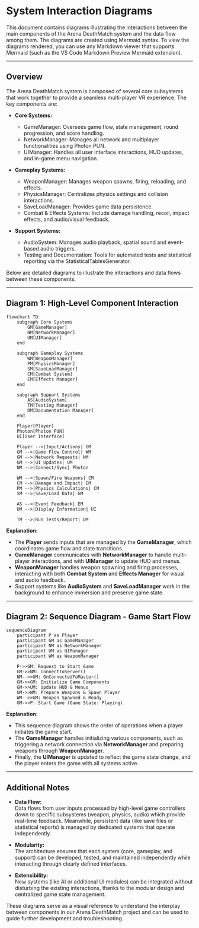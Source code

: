 # System Interaction Diagrams

This document contains diagrams illustrating the interactions between the main components of the Arena DeathMatch system and the data flow among them. The diagrams are created using Mermaid syntax. To view the diagrams rendered, you can use any Markdown viewer that supports Mermaid (such as the VS Code Markdown Preview Mermaid extension).

---

## Overview

The Arena DeathMatch system is composed of several core subsystems that work together to provide a seamless multi-player VR experience. The key components are:

- **Core Systems:**  
  - GameManager: Oversees game flow, state management, round progression, and score handling.
  - NetworkManager: Manages all network and multiplayer functionalities using Photon PUN.
  - UIManager: Handles all user interface interactions, HUD updates, and in-game menu navigation.
  
- **Gameplay Systems:**  
  - WeaponManager: Manages weapon spawns, firing, reloading, and effects.
  - PhysicsManager: Centralizes physics settings and collision interactions.
  - SaveLoadManager: Provides game data persistence.
  - Combat & Effects Systems: Include damage handling, recoil, impact effects, and audio/visual feedback.

- **Support Systems:**  
  - AudioSystem: Manages audio playback, spatial sound and event-based audio triggers.
  - Testing and Documentation: Tools for automated tests and statistical reporting via the StatisticalTablesGenerator.

Below are detailed diagrams to illustrate the interactions and data flows between these components.

---

## Diagram 1: High-Level Component Interaction

```mermaid
flowchart TD
    subgraph Core Systems
        GM[GameManager]
        NM[NetworkManager]
        UM[UIManager]
    end

    subgraph Gameplay Systems
        WM[WeaponManager]
        PM[PhysicsManager]
        SM[SaveLoadManager]
        CM[Combat System]
        EM[Effects Manager]
    end

    subgraph Support Systems
        AS[AudioSystem]
        TM[Testing Manager]
        DM[Documentation Manager]
    end

    Player[Player]
    Photon[Photon PUN]
    UI[User Interface]

    Player -->|Input/Actions| GM
    GM -->|Game Flow Control| WM
    GM -->|Network Requests| NM
    GM -->|UI Updates| UM
    NM -->|Connect/Sync| Photon

    WM -->|Spawn/Fire Weapons| CM
    CM -->|Damage and Impact| EM
    PM -->|Physics Calculations| CM
    SM -->|Save/Load Data| GM

    AS -->|Event Feedback| EM
    UM -->|Display Information| UI

    TM -->|Run Tests/Report| DM
```

**Explanation:**  
- The **Player** sends inputs that are managed by the **GameManager**, which coordinates game flow and state transitions.
- **GameManager** communicates with **NetworkManager** to handle multi-player interactions, and with **UIManager** to update HUD and menus.
- **WeaponManager** handles weapon spawning and firing processes, interacting with both **Combat System** and **Effects Manager** for visual and audio feedback.
- Support systems like **AudioSystem** and **SaveLoadManager** work in the background to enhance immersion and preserve game state.

---

## Diagram 2: Sequence Diagram - Game Start Flow

```mermaid
sequenceDiagram
    participant P as Player
    participant GM as GameManager
    participant NM as NetworkManager
    participant UM as UIManager
    participant WM as WeaponManager
    
    P->>GM: Request to Start Game
    GM->>NM: ConnectToServer()
    NM-->>GM: OnConnectedToMaster()
    GM->>GM: Initialize Game Components
    GM->>UM: Update HUD & Menus
    GM->>WM: Prepare Weapons & Spawn Player
    WM-->>GM: Weapon Spawned & Ready
    GM->>P: Start Game (Game State: Playing)
```

**Explanation:**  
- This sequence diagram shows the order of operations when a player initiates the game start.
- The **GameManager** handles initializing various components, such as triggering a network connection via **NetworkManager** and preparing weapons through **WeaponManager**.
- Finally, the **UIManager** is updated to reflect the game state change, and the player enters the game with all systems active.

---

## Additional Notes

- **Data Flow:**  
  Data flows from user inputs processed by high-level game controllers down to specific subsystems (weapon, physics, audio) which provide real-time feedback. Meanwhile, persistent data (like save files or statistical reports) is managed by dedicated systems that operate independently.

- **Modularity:**  
  The architecture ensures that each system (core, gameplay, and support) can be developed, tested, and maintained independently while interacting through clearly defined interfaces.

- **Extensibility:**  
  New systems (like AI or additional UI modules) can be integrated without disturbing the existing interactions, thanks to the modular design and centralized game state management.

These diagrams serve as a visual reference to understand the interplay between components in our Arena DeathMatch project and can be used to guide further development and troubleshooting.
